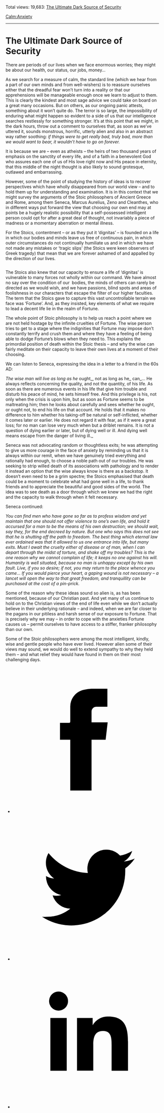 Total views: 19,683: [The Ultimate Dark Source of Security](https://www.theschooloflife.com/thebookoflife/the-ultimate-dark-source-of-security/)

[Calm:](https://www.theschooloflife.com/thebookoflife/category/calm/)[Anxiety](https://www.theschooloflife.com/thebookoflife/category/calm/anxiety/)

* * *

# The Ultimate Dark Source of Security
<style>
						.alignnone {
  display: block;
  margin-left: auto;
  margin-right: auto;
  align: center:
}

.addtoany_share_save_container {
display:none;
}

.wp-block-image {
		display: block;
  margin-left: auto;
  margin-right: auto;
  width: 50%;
}

.aligncenter {
display: block;
  margin-left: auto;
  margin-right: auto;
  align: center:
}

@media only screen and (max-width: 500px) {
  .wp-block-image {
		display: block;
  margin-left: auto;
  margin-right: auto;
  width: 100%;
} }

h1 {max-width: 600px !important;
}
.s18-single-post .content-area .site-main article .post-cat-header-display + .old-wrapper p {
    font-size: 1.200em
}
						</style>

There are periods of our lives when we face enormous worries; they might be about our health, our status, our jobs, money…

As we search for a measure of calm, the standard line (which we hear from a part of our own minds and from well-wishers) is to reassure ourselves either that the dreadful fear won’t turn into a reality or that our apprehensions will be manageable enough once we learn to adjust to them. This is clearly the kindest and most sage advice we could take on board on a great many occasions. But on others, as our ongoing panic attests, something about it won’t quite do. The terror is so large, the impossibility of enduring what might happen so evident to a side of us that our intelligence searches restlessly for something stronger. It’s at this point that we might, in the dark hours, throw out a comment to ourselves that, as soon as we’ve uttered it, sounds monstrous, horrific, utterly alien and also in an abstract way rather soothing: _if things were to get really bad, truly bad, more than we would want to bear, it wouldn’t have to go on forever._

It is because we are – even as atheists – the heirs of two thousand years of emphasis on the sanctity of every life, and of a faith in a benevolent God who assures each one of us of His love right now and His peace in eternity, that this middle of the night thought is also likely to sound grotesque, outlawed and embarrassing.

However, some of the point of studying the history of ideas is to recover perspectives which have wholly disappeared from our world view – and to hold them up for understanding and examination. It is in this context that we might survey the arguments of the Stoic philosophers of Ancient Greece and Rome, among them Seneca, Marcus Aurelius, Zeno and Cleanthes, who in different ways put forward the view that choosing our own end may at points be a hugely realistic possibility that a self-possessed intelligent person could opt for after a great deal of thought, not invariably a piece of madness or a momentary aberration or mental illness.

For the Stoics, contentment – or as they put it ‘dignitas’ – is founded on a life in which our bodies and minds leave us free of continuous pain, in which outer circumstances do not continually humiliate us and in which we have not made any mistakes or ‘tragic slips’ (the Stoics were keen observers of Greek tragedy) that mean that we are forever ashamed of and appalled by the direction of our lives.

<figure class="aligncenter"><img src="https://www.theschooloflife.com/thebookoflife/wp-content/uploads/2019/12/The-Death-of-Seneca-1024x619.jpg" alt="" class="wp-image-23946" srcset="https://www.theschooloflife.com/thebookoflife/wp-content/uploads/2019/12/The-Death-of-Seneca-1024x619.jpg 1024w, https://www.theschooloflife.com/thebookoflife/wp-content/uploads/2019/12/The-Death-of-Seneca-300x181.jpg 300w, https://www.theschooloflife.com/thebookoflife/wp-content/uploads/2019/12/The-Death-of-Seneca-768x464.jpg 768w" sizes="(max-width: 1024px) 100vw, 1024px"></figure>

The Stoics also knew that our capacity to ensure a life of ‘dignitas’ is vulnerable to many forces not wholly within our command. We have almost no say over the condition of our&nbsp; bodies, the minds of others can rarely be directed as we would wish, and we have passions, blind spots and areas of foolishness in our characters that escape the filter of our higher faculties. The term that the Stoics gave to capture this vast uncontrollable terrain we face was ‘Fortune’. And, as they insisted, key elements of what we require to lead a decent life lie in the realm of Fortune.

The whole point of Stoic philosophy is to help us reach a point where we are not held hostage by the infinite cruelties of Fortune. The wise person tries to get to a stage where the indignities that Fortune may impose don’t constantly terrify and crush them and where they have a feeling of being able to dodge Fortune’s blows when they need to. This explains the primordial position of death within the Stoic thesis – and why the wise can fairly meditate on their capacity to leave their own lives at a moment of their choosing.&nbsp;

We can listen to Seneca, expressing the idea in a letter to a friend in the 60s AD:

_The wise man will live as long as he_ ought_, not as long as he_ can_… He always reflects concerning the quality, and not the quantity, of his life. As soon as there are numerous events in his life that give him trouble and disturb his peace of mind, he sets himself free. And this privilege is his, not only when the crisis is upon him, but as soon as Fortune seems to be maltreating him; then he looks about carefully and sees whether he ought, or ought not, to end his life on that account. He holds that it makes no difference to him whether his taking-off be natural or self-inflicted, whether it comes later or earlier. He does not regard it with fear, as if it were a great loss; for no man can lose very much when but a driblet remains. It is not a question of dying earlier or later, but of dying well or ill. And dying well means escape from the danger of living ill._  
  
Seneca was not advocating random or thoughtless exits; he was attempting to give us more courage in the face of anxiety by reminding us that it is always within our remit, when we have genuinely tried everything and rationally had enough, to choose a noble path out of our troubles. He was seeking to strip willed death of its associations with pathology and to render it instead an option that the wise always know is there as a backstop. It doesn’t even need to be a grim spectre; the Stoics emphasised that death could be a moment to celebrate what had gone well in a life, to thank friends and to appreciate the beautiful and good sides of the world. The idea was to see death as a door through which we knew we had the right and the capacity to walk through when it felt necessary.

Seneca continued:&nbsp;

_You can find men who have gone so far as to profess wisdom and yet maintain that one should not offer violence to one’s own life, and hold it accursed for a man to be the means of his own destruction; we should wait, say they, for the end decreed by nature. But one who says this does not see that he is shutting off the path to freedom. The best thing which eternal law ever ordained was that it allowed to us one entrance into life, but many exits. Must I await the cruelty either of disease or of man, when I can depart through the midst of torture, and shake off my troubles? This is the one reason why we cannot complain of life; it keeps no one against his will. Humanity is well situated, because no man is unhappy except by his own fault. Live, if you so desire; if not, you may return to the place whence you came… If you would pierce your heart, a gaping wound is not necessary – a lancet will open the way to that great freedom, and tranquillity can be purchased at the cost of a pin-prick._  
  
Some of the reason why these ideas sound so alien is, as has been mentioned, because of our Christian past. And yet many of us continue to hold on to the Christian views of the end of life even while we don’t actually believe in their underlying rationale – and indeed, when we are far closer to the pagans in our pitiless and harsh sense of our exposure to Fortune. That is precisely why we may – in order to cope with the anxieties Fortune causes us – permit ourselves to have access to a stiffer, franker philosophy than our own.

Some of the Stoic philosophers were among the most intelligent, kindly, wise and gentle people who have ever lived. However alien some of their views may sound, we would do well to extend sympathy to why they held them – and what relief they would have found in them on their most challenging days.

<style>
    .iframe-class { display: block !important; }
</style>

- [<svg xmlns="http://www.w3.org/2000/svg" viewbox="0 0 26 26"><title>Facebook</title>
                    <g>
                        <path d="M8.38,10H9.92c.2,0,.29,0,.29-.28,0-.82,0-1.64,0-2.46a3.05,3.05,0,0,1,2.57-3.15A7.22,7.22,0,0,1,14,3.95c.86,0,1.71,0,2.57,0h.25v3.2h-2A.85.85,0,0,0,14,8c0,.62,0,1.24,0,1.91h2.87L16.51,13H14v9H10.21V13H8.38Z"></path>
                    </g>
                </svg>](http://www.facebook.com/sharer/sharer.php?u=https://www.theschooloflife.com/thebookoflife/the-ultimate-dark-source-of-security/)
- [<svg xmlns="http://www.w3.org/2000/svg" viewbox="0 0 26 26"><title>Twitter</title>
                    <path d="M21.69,7.9a6.75,6.75,0,0,1-1.94.53,3.39,3.39,0,0,0,1.48-1.87,6.76,6.76,0,0,1-2.14.82,3.38,3.38,0,0,0-5.75,3.08,9.59,9.59,0,0,1-7-3.53,3.38,3.38,0,0,0,1,4.51A3.36,3.36,0,0,1,5.89,11v0A3.38,3.38,0,0,0,8.6,14.37a3.39,3.39,0,0,1-1.53.06,3.38,3.38,0,0,0,3.15,2.35A6.78,6.78,0,0,1,6,18.22a6.87,6.87,0,0,1-.81,0A9.6,9.6,0,0,0,20,10.08q0-.22,0-.44A6.86,6.86,0,0,0,21.69,7.9Z"></path>
                </svg>](http://twitter.com/share?url=https://www.theschooloflife.com/thebookoflife/the-ultimate-dark-source-of-security/&text=&via=theschooloflife)
- [<svg xmlns="http://www.w3.org/2000/svg" viewbox="0 0 26 26"><title>LinkedIn</title>
<path class="cls-2" d="M6.67,10H9.58v9.36H6.67ZM8.13,5.32A1.69,1.69,0,1,1,6.44,7,1.69,1.69,0,0,1,8.13,5.32"></path><path class="cls-2" d="M11.41,10H14.2v1.28h0A3.06,3.06,0,0,1,17,9.75c2.95,0,3.49,1.94,3.49,4.46v5.14H17.57V14.79c0-1.09,0-2.48-1.51-2.48s-1.75,1.18-1.75,2.4v4.63H11.41Z"></path></svg>](https://www.linkedin.com/shareArticle?mini=true&url=https://www.theschooloflife.com/thebookoflife/the-ultimate-dark-source-of-security/)
